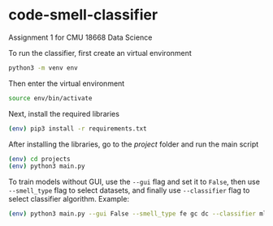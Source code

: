 # code-smell-classifier
Assignment 1 for CMU 18668 Data Science

To run the classifier, first create an virtual environment
```bash
python3 -m venv env
```

Then enter the virtual environment
```bash
source env/bin/activate
```

Next, install the required libraries
```bash
(env) pip3 install -r requirements.txt
```

After installing the libraries, go to the *project* folder and run the main script
```bash
(env) cd projects
(env) python3 main.py
```

To train models without GUI, use the `--gui` flag and set it to `False`, then use `--smell_type` flag to select datasets, and finally use `--classifier` flag to select classifier algorithm. 
Example:
```bash
(env) python3 main.py --gui False --smell_type fe gc dc --classifier mlp
```
